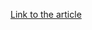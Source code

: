 [Link to the article](https://www.securityweek.com/in-other-news-fbis-ransomware-disruptions-recall-delayed-again-crowdstrike-responds-to-bloomberg-article/)

